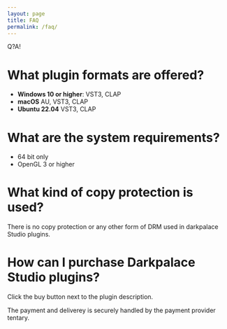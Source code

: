 ```yaml
---
layout: page
title: FAQ
permalink: /faq/
---
```


Q?A! 

# What plugin formats are offered?
- **Windows 10 or higher**: VST3, CLAP
- **macOS** AU, VST3, CLAP
- **Ubuntu 22.04** VST3, CLAP

# What are the system requirements?
- 64 bit only
- OpenGL 3 or higher

# What kind of copy protection is used?
There is no copy protection or any other form of DRM used in darkpalace Studio plugins.

# How can I purchase Darkpalace Studio plugins?
Click the buy button next to the plugin description.

The payment and deliverey is securely handled by the payment provider tentary.
